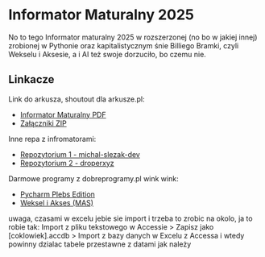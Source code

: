 # Informator Maturalny 2025

No to tego Informator maturalny 2025 w rozszerzonej (no bo w jakiej innej) zrobionej w Pythonie oraz kapitalistycznym śnie Billiego Bramki, czyli Wekselu i Aksesie, a i AI też swoje dorzuciło, bo czemu nie.



## Linkacze

Link do arkusza, shoutout dla arkusze.pl:
* [Informator Maturalny PDF](https://arkusze.pl/informatory/informator-maturalny-informatyka-2025.pdf)
* [Załączniki ZIP](https://arkusze.pl/informatory/informator-maturalny-informatyka-2025-zalaczniki.zip)

Inne repa z infromatorami:
* [Repozytorium 1 - michal-slezak-dev](https://github.com/michal-slezak-dev/informator-maturalny-informatyka-2023)
* [Repozytorium 2 - droperxyz](https://github.com/droperxyz/informator-maturalny-informatyka-matura-2023-rozwiazania)

Darmowe programy z dobreprogramy.pl wink wink:
* [Pycharm Plebs Edition](https://www.jetbrains.com/pycharm/download/?section=windows)
* [Weksel i Akses (MAS)](https://github.com/massgravel/Microsoft-Activation-Scripts)

uwaga, czasami w excelu jebie sie import i trzeba to zrobic na okolo, ja to robie tak:
Import z pliku tekstowego w Accessie > Zapisz jako [coklowiek].accdb > Import z bazy danych w Excelu z Accessa
i wtedy powinny dzialac tabele przestawne z datami jak należy
